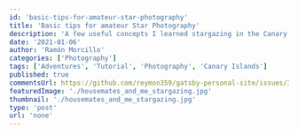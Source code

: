 ```yaml
---
id: 'basic-tips-for-amateur-star-photography'
title: 'Basic tips for amateur Star Photography'
description: 'A few useful concepts I learned stargazing in the Canary Islands'
date: '2021-01-06'
author: 'Ramón Morcillo'
categories: ['Photography']
tags: ['Adventures', 'Tutorial', 'Photography', 'Canary Islands']
published: true
commentsUrl: https://github.com/reymon359/gatsby-personal-site/issues/337
featuredImage: './housemates_and_me_stargazing.jpg'
thumbnail: './housemates_and_me_stargazing.jpg'
type: 'post'
url: 'none'
---
```

